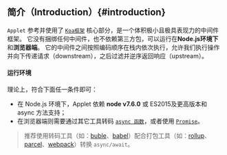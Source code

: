 ## 简介（Introduction）{#introduction}

`Applet` 参考并使用了 [`Koa框架`](https://koajs.com/) 核心部分，是一个体积极小且极具表现力的中间件框架。
它没有捆绑任何中间件，也不依赖第三方包，可以运行在**Node.js环境下**和**浏览器端**。
它的中间件之间按照编码顺序在栈内依次执行，允许我们执行操作并向下传递请求（downstream），之后过滤并逆序返回响应（upstream）。

#### 运行环境

理论上，符合下面任一条件即可：

* 在 Node.js 环境下，Applet 依赖 **node v7.6.0** 或 ES2015及更高版本和 async 方法支持；
* 在浏览器端则需要通过其它工具转码 [`async 函数`](https://developer.mozilla.org/en-US/docs/Web/JavaScript/Reference/Statements/async_function)，或者使用 [`Promise`](https://developer.mozilla.org/en-US/docs/Web/JavaScript/Reference/Global_Objects/Promise)。

> 推荐使用转码工具（如：[buble](https://buble.surge.sh/guide/)、[babel](http://babeljs.io/)）配合打包工具（如：[rollup](https://rollupjs.org)、[parcel](https://parceljs.org/)、[webpack](https://webpack.js.org/)）转换 `async/await`。